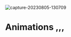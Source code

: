 ![capture-20230805-130709](https://github.com/w4rCode/Animations/assets/84465419/3a7ed1ff-2ff5-4fb2-a7c8-3f7fa6bbfcd3)
# Animations ,,,
